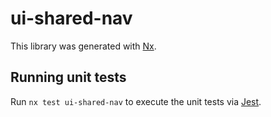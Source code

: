 # ui-shared-nav

This library was generated with [Nx](https://nx.dev).

## Running unit tests

Run `nx test ui-shared-nav` to execute the unit tests via [Jest](https://jestjs.io).
